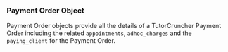 ### Payment Order Object

Payment Order objects provide all the details of a TutorCruncher Payment Order including the related
`appointments`, `adhoc_charges` and the `paying_client` for the Payment Order.

